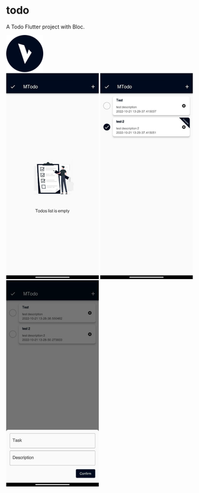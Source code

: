 # todo

A Todo Flutter project with Bloc.

<div>
  <img src="https://github.com/arminmehraeen/MTodo/blob/master/github/logo.svg" width="100">
</div>
<div>
  <img src="https://github.com/arminmehraeen/MTodo/blob/master/github/img1.svg" width="250">
  <img src="https://github.com/arminmehraeen/MTodo/blob/master/github/img2.svg" width="250">
  <img src="https://github.com/arminmehraeen/MTodo/blob/master/github/img3.svg" width="250">
</div>
